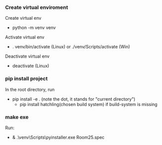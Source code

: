 ### Create virtual enviroment

Create virtual env
- python -m venv venv

Activate virtual env
- . venv/bin/activate (Linux) or ./venv/Scripts/activate (Win)

Deactivate virtual env
- deactivate (Linux)

### pip install project

In the root directory, run

- pip install -e . (note the dot, it stands for "current directory")
  - pip install hatchling(chosen build system) if build-system is missing

### make exe
 Run:
 - & .\venv\Scripts\pyinstaller.exe Room25.spec